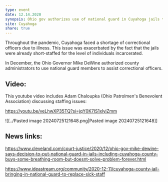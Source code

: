 ```yaml
---
type: event
date: 12.14.2020
synopsis: Ohio gov authorizes use of national guard in Cuyahoga jails to shore up staffing
site: Cuyahoga
share: true
---
```

Throughout the pandemic, Cuyahoga faced a shortage of correctional officers due to illness. This issue was exacerbated by the fact that the jails were already short-staffed for the level of individuals incarcerated. 

In December, the Ohio Governor Mike DeWine authorized county administrators to use national guard members to assist correctional officers. 

## Video:

This youtube video includes Adam Chaloupka (Ohio Patrolmen's Benevolent Association) discussing staffing issues:  

https://youtu.be/veLhwXP35TQ?si=jqY0K7IS1xlyiZmm

![[../Pasted image 20240725121648.png|Pasted image 20240725121648]]
## News links:

https://www.cleveland.com/court-justice/2020/12/ohio-gov-mike-dewine-says-decision-to-put-national-guard-in-jails-including-cuyahoga-county-buys-some-breathing-room-but-doesnt-solve-problem-forever.html

https://www.ideastream.org/community/2020-12-11/cuyahoga-county-jail-bringing-in-national-guard-to-replace-sick-staff

